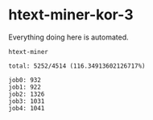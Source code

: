 # htext-miner-kor-3

Everything doing here is automated.

```
htext-miner

total: 5252/4514 (116.34913602126717%)

job0: 932
job1: 922
job2: 1326
job3: 1031
job4: 1041
```